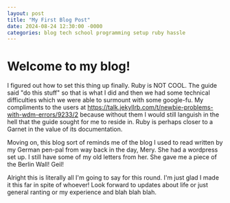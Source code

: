 ```yaml
---
layout: post
title: "My First Blog Post"
date: 2024-08-24 12:30:00 -0000
categories: blog tech school programming setup ruby hassle
---
```


# Welcome to my blog!

I figured out how to set this thing up finally. Ruby is NOT COOL. The guide said "do this stuff" so that is what I did and then we had some technical difficulties which we were able to surmount with some google-fu. 
My compliments to the users at https://talk.jekyllrb.com/t/newbie-problems-with-wdm-errors/9233/2 because without them I would still languish in the hell that the guide sought for me to reside in. Ruby is perhaps closer to a Garnet in the value of its documentation.

Moving on, this blog sort of reminds me of the blog I used to read written by my German pen-pal from way back in the day, Mery. She had a wordpress set up. I still have some of my old letters from her. She gave me a piece of the Berlin Wall! Geil!

Alright this is literally all I'm going to say for this round. I'm just glad I made it this far in spite of whoever! Look forward to updates about life or just general ranting or my experience and blah blah blah.
